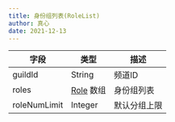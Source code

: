 ```yaml
---
title: 身份组列表(RoleList)
author: 真心
date: 2021-12-13
---
```


| 字段         | 类型                 | 描述         |
| ------------ | -------------------- | ------------ |
| guildId      | String               | 频道ID       |
| roles        | [Role](role.md) 数组 | 身份组列表   |
| roleNumLimit | Integer              | 默认分组上限 |
